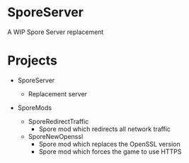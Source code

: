 # SporeServer
A WIP Spore Server replacement


# Projects

* SporeServer
   * Replacement server

* SporeMods
   * SporeRedirectTraffic
     * Spore mod which redirects all network traffic
   * SporeNewOpenssl
     * Spore mod which replaces the OpenSSL version
	 * Spore mod which forces the game to use HTTPS
